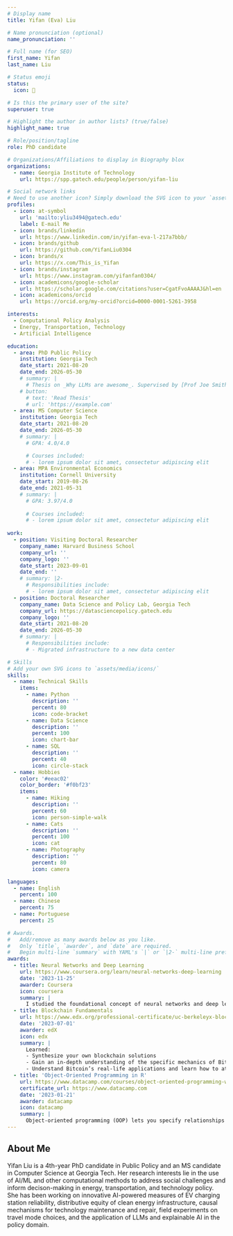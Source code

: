 ```yaml
---
# Display name
title: Yifan (Eva) Liu

# Name pronunciation (optional)
name_pronunciation: ''

# Full name (for SEO)
first_name: Yifan
last_name: Liu

# Status emoji
status:
  icon: 🍃

# Is this the primary user of the site?
superuser: true

# Highlight the author in author lists? (true/false)
highlight_name: true

# Role/position/tagline
role: PhD candidate

# Organizations/Affiliations to display in Biography blox
organizations:
  - name: Georgia Institute of Technology
    url: https://spp.gatech.edu/people/person/yifan-liu

# Social network links
# Need to use another icon? Simply download the SVG icon to your `assets/media/icons/` folder.
profiles:
  - icon: at-symbol
    url: 'mailto:yliu3494@gatech.edu'
    label: E-mail Me
  - icon: brands/linkedin
    url: https://www.linkedin.com/in/yifan-eva-l-217a7bbb/
  - icon: brands/github
    url: https://github.com/YifanLiu0304
  - icon: brands/x
    url: https://x.com/This_is_Yifan
  - icon: brands/instagram
    url: https://www.instagram.com/yifanfan0304/
  - icon: academicons/google-scholar
    url: https://scholar.google.com/citations?user=CgatFvoAAAAJ&hl=en
  - icon: academicons/orcid
    url: https://orcid.org/my-orcid?orcid=0000-0001-5261-3958

interests:
  - Computational Policy Analysis
  - Energy, Transportation, Technology
  - Artificial Intelligence

education:
  - area: PhD Public Policy
    institution: Georgia Tech
    date_start: 2021-08-20
    date_end: 2026-05-30
    # summary: |
      # Thesis on _Why LLMs are awesome_. Supervised by [Prof Joe Smith](https://example.com). Presented papers at 5 IEEE conferences with the contributions being published in 2 Springer journals.
    # button:
      # text: 'Read Thesis'
      # url: 'https://example.com'
  - area: MS Computer Science
    institution: Georgia Tech
    date_start: 2021-08-20
    date_end: 2026-05-30
    # summary: |
      # GPA: 4.0/4.0

      # Courses included:
      # - lorem ipsum dolor sit amet, consectetur adipiscing elit
  - area: MPA Environmental Economics
    institution: Cornell University
    date_start: 2019-08-26
    date_end: 2021-05-31
    # summary: |
      # GPA: 3.97/4.0
      
      # Courses included:
      # - lorem ipsum dolor sit amet, consectetur adipiscing elit
    
work:
  - position: Visiting Doctoral Researcher
    company_name: Harvard Business School
    company_url: ''
    company_logo: ''
    date_start: 2023-09-01
    date_end: ''
    # summary: |2-
      # Responsibilities include:
      # - lorem ipsum dolor sit amet, consectetur adipiscing elit
  - position: Doctoral Researcher
    company_name: Data Science and Policy Lab, Georgia Tech
    company_url: https://datasciencepolicy.gatech.edu
    company_logo: ''
    date_start: 2021-08-20
    date_end: 2026-05-30
    # summary: |
      # Responsibilities include:
      # - Migrated infrastructure to a new data center

# Skills
# Add your own SVG icons to `assets/media/icons/`
skills:
  - name: Technical Skills
    items:
      - name: Python
        description: ''
        percent: 80
        icon: code-bracket
      - name: Data Science
        description: ''
        percent: 100
        icon: chart-bar
      - name: SQL
        description: ''
        percent: 40
        icon: circle-stack
  - name: Hobbies
    color: '#eeac02'
    color_border: '#f0bf23'
    items:
      - name: Hiking
        description: ''
        percent: 60
        icon: person-simple-walk
      - name: Cats
        description: ''
        percent: 100
        icon: cat
      - name: Photography
        description: ''
        percent: 80
        icon: camera

languages:
  - name: English
    percent: 100
  - name: Chinese
    percent: 75
  - name: Portuguese
    percent: 25

# Awards.
#   Add/remove as many awards below as you like.
#   Only `title`, `awarder`, and `date` are required.
#   Begin multi-line `summary` with YAML's `|` or `|2-` multi-line prefix and indent 2 spaces below.
awards:
  - title: Neural Networks and Deep Learning
    url: https://www.coursera.org/learn/neural-networks-deep-learning
    date: '2023-11-25'
    awarder: Coursera
    icon: coursera
    summary: |
      I studied the foundational concept of neural networks and deep learning. By the end, I was familiar with the significant technological trends driving the rise of deep learning; build, train, and apply fully connected deep neural networks; implement efficient (vectorized) neural networks; identify key parameters in a neural network’s architecture; and apply deep learning to your own applications.
  - title: Blockchain Fundamentals
    url: https://www.edx.org/professional-certificate/uc-berkeleyx-blockchain-fundamentals
    date: '2023-07-01'
    awarder: edX
    icon: edx
    summary: |
      Learned:
      - Synthesize your own blockchain solutions
      - Gain an in-depth understanding of the specific mechanics of Bitcoin
      - Understand Bitcoin’s real-life applications and learn how to attack and destroy Bitcoin, Ethereum, smart contracts and Dapps, and alternatives to Bitcoin’s Proof-of-Work consensus algorithm
  - title: 'Object-Oriented Programming in R'
    url: https://www.datacamp.com/courses/object-oriented-programming-with-s3-and-r6-in-r
    certificate_url: https://www.datacamp.com
    date: '2023-01-21'
    awarder: datacamp
    icon: datacamp
    summary: |
      Object-oriented programming (OOP) lets you specify relationships between functions and the objects that they can act on, helping you manage complexity in your code. This is an intermediate level course, providing an introduction to OOP, using the S3 and R6 systems. S3 is a great day-to-day R programming tool that simplifies some of the functions that you write. R6 is especially useful for industry-specific analyses, working with web APIs, and building GUIs.
---
```


## About Me

Yifan Liu is a 4th-year PhD candidate in Public Policy and an MS candidate in Computer Science at Georgia Tech. Her research interests lie in the use of AI/ML and other computational methods to address social challenges and inform decison-making in energy, transportation, and technology policy. She has been working on innovative AI-powered measures of EV charging station reliability, distributive equity of clean energy infrastructure, causal mechanisms for technology maintenance and repair, field experiments on travel mode choices, and the application of LLMs and explainable AI in the policy domain.
